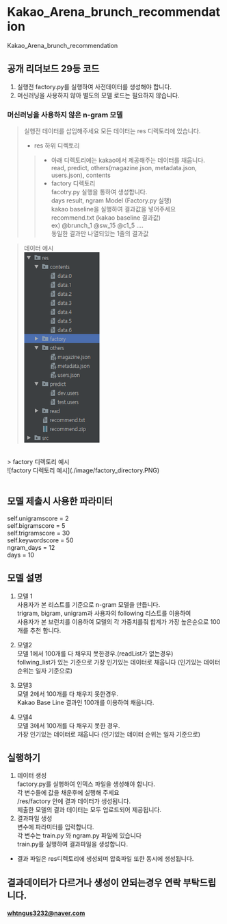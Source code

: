 # Kakao_Arena_brunch_recommendation
Kakao_Arena_brunch_recommendation 

## 공개 리더보드 29등 코드

1. 실행전 factory.py를 실행하여 사전데이터를 생성해야 합니다.
2. 머신러닝을 사용하지 않아 별도의 모델 로드는 필요하지 않습니다.

### 머신러닝을 사용하지 않은 n-gram 모델

> 실행전 데이터를 삽입해주세요
> 모든 데이터는 res 디렉토리에 있습니다.
> - res 하위 디렉토리 <br> 
>> - 아래 디렉토리에는 kakao에서 제공해주는 데이터를 채웁니다. <br> 
>> read, predict, others(magazine.json, metadata.json, users.json), contents <br> 
>> - factory 디렉토리 <br>
>> facotry.py 실행을 통하여 생성합니다.   <br>
>> days result, ngram Model (Factory.py 실행) <br> 
>> kakao baseline을 실행하여 결과값을 넣어주세요  <br>
>> recommend.txt (kakao baseline 결과값)  <br>
>> ex) @brunch_1 @sw_15 @c1_5 ....  <br>
>> 동일한 결과만 나열되있는 1줄의 결과값 <br>

> 데이터 예시 <br>
![전체 데이터 예시](./image/res_directory.PNG) <br>
<br>
> factory 디렉토리 예시 <br>
![factory 디렉토리 예시](./image/factory_directory.PNG) <br>
<br>

## 모델 제출시 사용한 파라미터
self.unigramscore = 2 <br>
self.bigramscore = 5 <br>
self.trigramscore = 30 <br>
self.keywordscore = 50 <br>
ngram_days = 12 <br>
days = 10 <br>

## 모델 설명
1. 모델 1 <br>
사용자가 본 리스트를 기준으로 n-gram 모델을 만듭니다. <br>
trigram, bigram, unigram과 사용자의 following 리스트를 이용하여  <br>
사용자가 본 브런치를 이용하여 모델의 각 가중치를줘 합계가 가장 높은순으로 100개를 추천 합니다. <br>

2. 모델2 <br>
모델 1에서 100개를 다 채우지 못한경우.(readList가 없는경우) <br>
follwing_list가 있는 기준으로 가장 인기있는 데이터로 채웁니다 (인기있는 데이터 순위는 일자 기준으로) <br>

3. 모델3 <br>
모델 2에서 100개를 다 채우지 못한경우. <br>
Kakao Base Line 결과인 100개를 이용하여 채웁니다. <br>

4. 모델4 <br>
모델 3에서 100개를 다 채우지 못한 경우. <br>
가장 인기있는 데이터로 채웁니다 (인기있는 데이터 순위는 일자 기준으로) <br>

## 실행하기

1. 데이터 생성  <br>
factory.py를 실행하여 인덱스 파일을 생성해야 합니다.  <br>
각 변수들에 값을 채운후에 실행해 주세요   <br>
/res/factory 안에 결과 데이터가 생성됩니다.  <br>
제출한 모델의 결과 데이터는 모두 업로드되어 제공됩니다. 
2. 결과파일 생성 <br>
변수에 파라미터를 입력합니다. <br>
각 변수는 train.py 와 ngram.py 파일에 있습니다 <br>
train.py를 실행하여 결과파일을 생성합니다. <br>
* 결과 파일은 res디렉토리에 생성되며 압축파일 또한 동시에 생성됩니다.


## 결과데이터가 다르거나 생성이 안되는경우 연락 부탁드립니다.
#### whtngus3232@naver.com

